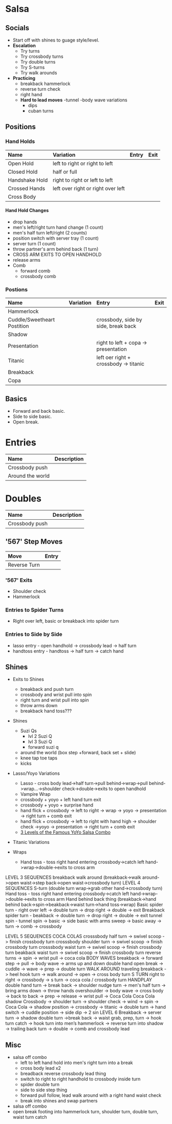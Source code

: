 # Salsa

## Socials

- Start off with shines to guage style/level.
- **Escalation**
  - Try turns
  - Try crossbody turns
  - Try double turns
  - Try S-turns
  - Try walk arounds
- **Practicing**
  - breakback hammerlock
  - reverse turn check
  - right hand
  - **Hard to lead moves**
    -tunnel
    -body wave variations
    - dips
    - cuban turns

## Positions

### Hand Holds

| Name           | Variation                          | Entry | Exit |
| :------------- | :--------------------------------- | :---- | :--- |
| Open Hold      | left to right or right to left     |       |      |
| Closed Hold    | half or full                       |       |      |
| Handshake Hold | right to right or left to left     |       |      |
| Crossed Hands  | left over right or right over left |       |      |
| Cross Body     |                                    |       |      |

#### Hand Hold Changes

- drop hands
- men's left/right turn hand change (1 count)
- men's half turn left/right (2 counts)
- position switch with server tray (1 count)
- server turn (1 count)
- throw partner's arm behind back (1 turn)
- CROSS ARM EXITS TO OPEN HANDHOLD
- release arms
- Comb
  - forward comb
  - crossbody comb

### Postions

| Name                        | Variation | Entry                                 | Exit |
| :-------------------------- | :-------- | :------------------------------------ | :--- |
| Hammerlock                  |           |                                       |      |
| Cuddle/Sweetheart Postition |           | crossbody, side by side, break back   |      |
| Shadow                      |           |                                       |      |
| Presentation                |           | right to left + copa -> presentation  |      |
| Titanic                     |           | left oer right + crossbody -> titanic |      |
| Breakback                   |           |                                       |      |
| Copa                        |           |                                       |      |

## Basics

- Forward and back basic.
- Side to side basic.
- Open break.

# Entries

| Name             | Description |
| :--------------- | :---------- |
| Crossbody push   |             |
| Around the world |             |

# Doubles

| Name           | Description |
| :------------- | :---------- |
| Crossbody push |             |

## '567' Step Moves

| Move         | Entry |
| :----------- | :---- |
| Reverse Turn |       |

### '567' Exits

- Shoulder check
- Hammerlock

### Entries to Spider Turns

- Right over left, basic or breakback into spider turn

### Entries to Side by Side

- lasso entry - open handhold -> crossbody lead -> half turn
- handtoss entry - handtoss -> half turn -> catch hand

## Shines

- Exits to Shines
  - breakback and push turn
  - crossbody and wrist pull into spin
  - right turn and wrist pull into spin
  - throw arms down
  - breakback hand toss???
- Shines

  - Suzi Qs
    - lvl 2 Suzi Q
    - lvl 3 Suzi Q
    - forward suzi q
  - around the world (box step +forward, back set + slide)
  - knee tap toe taps
  - kicks

- Lasso/Yoyo Variations
  - Lasso - cross body lead->half turn->pull behind->wrap->pull behind->wrap...->shoulder check->double->exits to open handhold
  - Vampire Wrap
  - crossbody + yoyo + left hand turn exit
  - crossbody + yoyo + surprise hand
  - hand flick + crossbody -> left to right -> wrap -> yoyo -> presentation -> right turn + comb exit
  - hand flick + crossbody -> left to right with hand high -> shoulder check ->yoyo -> presentation -> right turn + comb exit
  - [3 Levels of the Famous YoYo Salsa Combo](https://www.youtube.com/watch?v=1h4e7bN6jB4&t=366s)
- Titanic Variations

- Wraps
  - Hand toss - toss right hand entering crossbody->catch left hand->wrap->double->exits to cross arm

LEVEL 3 SEQUENCES
breakback walk around (breakback->walk around->open waist->step back->open waist->crossbody turn)
LEVEL 4 SEQUENCES
S-turn (double turn wrap->grab other hand->crossbody turn)
Hand toss - toss right hand entering crossbody->catch left hand->wrap->double->exits to cross arm
Hand behind back thing (breakback->hand behind back->spin->beakback->waist turn->hand toss->wrap)
Basic spider turn - right over left -> double turn -> drop right -> double -> exit
Breakback spider turn - beakback -> double turn -> drop right -> double -> exit
tunnel spin - tunnel spin -> basic -> side basic with arms sweep -> basic away -> turn -> comb -> crossbody

LEVEL 5 SEQUENCES
COCA COLAS
crosssbody half turn -> swivel scoop -> finish crossbody turn
crosssbody shoulder turn -> swivel scoop -> finish crossbody turn
crosssbody waist turn -> swivel scoop -> finish crossbody turn
beakback waist turn -> swivel scoop -> finish crossbody turn
reverse turns -> spin -> wrist pull -> coca cola
BODY WAVES
breakback -> forward step -> pull -> body wave -> arms up and down
double hand open break -> cuddle -> wave -> prep -> double turn
WALK AROUND
traveling breakback -> heel hook turn -> walk around -> open -> cross body turn
S TURN
right to right -> crossbody -> s turn -> coca cola / crossbody turn
HANDPLAY
double hand turn -> break back -> shoulder nudge turn -> men's half turn -> bring arms down -> throw hands overshoulder -> body wave -> cross body -> back to back -> prep -> release -> wrist pull -> Coca Cola
Coca Cola shadow
Crossbody -> shoulder turn -> shoulder check -> wind -> spin -> Coca Cola -> shadow position -> crossbody -> titanic -> double turn -> hand switch -> cuddle position -> side dip -> 2 sin
LEVEL 6
Breakback -> server turn -> shadow double turn ->break back -> waist grab, prep, turn -> hook turn catch -> hook turn into men’s hammerlock -> reverse turn into shadow -> trailing back turn -> double -> comb and crossbody lead

## Misc

- salsa off combo
  - left to left hand hold into men's right turn into a break
  - cross body lead x2
  - breadback reverse crossbody lead thing
  - switch to right to right handhold to crossbody inside turn
  - spider double turn
  - side to side step thing
  - forward pull follow, lead walk around with a right hand waist check
  - break into shines and swap partners
- salsa off combo
- open break footing into hammerlock turn, shoulder turn, double turn, waist turn catch
